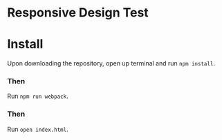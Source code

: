 # Responsive Design Test #

# Install #
Upon downloading the repository, open up terminal and run ``` npm install ```.
### Then ###
Run ``` npm run webpack ```.
### Then ###
Run ``` open index.html ```.
